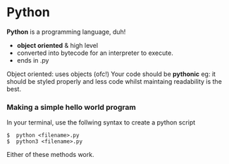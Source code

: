 # Python
**Python** is a programming language, duh!
- **object oriented** & high level 
- converted into bytecode for an interpreter to execute.
- ends in .py

Object oriented: uses objects (ofc!)
Your code should be **pythonic** eg: it should be styled properly and less code whilst maintaing readability is the best.

### Making a simple hello world program
In your terminal, use the follwing syntax to create a python script 
```bash$
$  python <filename>.py
$  python3 <filename>.py
```
Either of these methods work.
